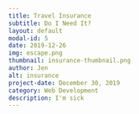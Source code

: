 ```yaml
---
title: Travel Insurance
subtitle: Do I Need It?
layout: default
modal-id: 5
date: 2019-12-26
img: escape.png
thumbnail: insurance-thumbnail.png
author: Jen
alt: insurance
project-date: December 30, 2019
category: Web Development
description: I'm sick
---
```

